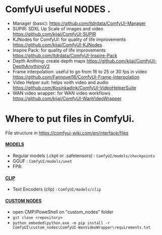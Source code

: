 # ComfyUi useful NODES .   

- Manager (basic): https://github.com/ltdrdata/ComfyUI-Manager
- SUPIR: SDXL Up Scale of images and video https://github.com/kijai/ComfyUI-SUPIR
- KJNodes for ComfyUI: for quality of life improvements https://github.com/kijai/ComfyUI-KJNodes
- Inspire Pack: for quality of life improvements https://github.com/ltdrdata/ComfyUI-Inspire-Pack
- Depth Anithing: create depth maps https://github.com/kijai/ComfyUI-DepthAnythingV2
- Frame interpolation: useful to go from 16 to 25 or 30 fps in video https://github.com/Fannovel16/ComfyUI-Frame-Interpolation
- Video Helper suit: helps voith video and audio https://github.com/Kosinkadink/ComfyUI-VideoHelperSuite
- WAN video wrapper: for WAN video workflows https://github.com/kijai/ComfyUI-WanVideoWrapper

# Where to put files in ComfyUi.   

File structure in https://comfyui-wiki.com/en/interface/files

#### <ins>MODELS</ins>   

- Regular models (.ckpt or .safetensors) : `ComfyUI/models/checkpoints`
- GGUF : `ComfyUI/models/unet`
- FP8:

#### <ins>CLIP</ins>     

- Text Encoders (clip) : `ComfyUI/models/clip`


####  <ins>CUSTOM NODES</ins>   

- open CMP/PoweShell on "custom_nodes" folder
- `git close <repository>`
- `python_embeded\python.exe -m pip install -r ComfyUI\custom_nodes\ComfyUI-WanVideoWrapper\requirements.txt`
